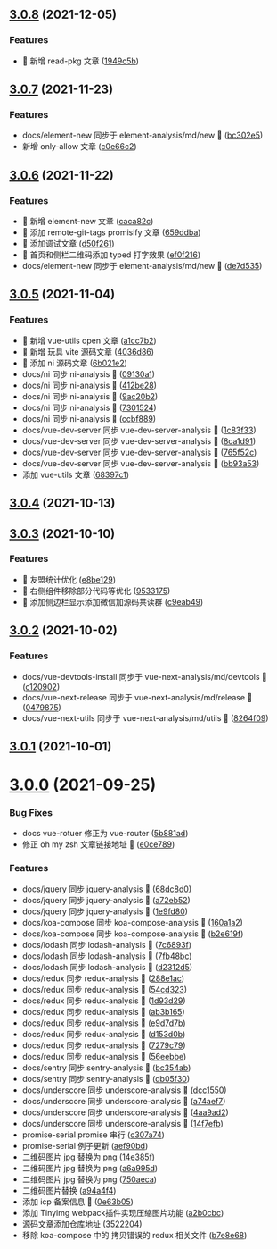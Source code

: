 ## [3.0.8](https://github.com/lxchuan12/blog/compare/3.0.7...3.0.8) (2021-12-05)


### Features

* 🎸 新增 read-pkg 文章 ([1949c5b](https://github.com/lxchuan12/blog/commit/1949c5bfcdf5bd4d20bde6519ed8d799f4685cb2))



## [3.0.7](https://github.com/lxchuan12/blog/compare/3.0.6...3.0.7) (2021-11-23)


### Features

* docs/element-new 同步于 element-analysis/md/new :construction: ([bc302e5](https://github.com/lxchuan12/blog/commit/bc302e5be6a660de4c3cff7164624901bdc7488f))
* 新增 only-allow 文章 ([c0e66c2](https://github.com/lxchuan12/blog/commit/c0e66c2cde0345449293bb8b7619d566a30079e1))



## [3.0.6](https://github.com/lxchuan12/blog/compare/3.0.5...3.0.6) (2021-11-22)


### Features

* 🎸 新增 element-new 文章 ([caca82c](https://github.com/lxchuan12/blog/commit/caca82c53473f9a69d5e2ec88f8afe9261dcf640))
* 🎸 添加 remote-git-tags promisify 文章 ([659ddba](https://github.com/lxchuan12/blog/commit/659ddba9e5192edbde3bf895ab9fcc8206e9bf3b))
* 🎸 添加调试文章 ([d50f261](https://github.com/lxchuan12/blog/commit/d50f261d2982176c84146ac8d7af9b3638190ae0))
* 🎸 首页和侧栏二维码添加 typed 打字效果 ([ef0f216](https://github.com/lxchuan12/blog/commit/ef0f21605818a91340b1b6aeca41a0481be1f085))
* docs/element-new 同步于 element-analysis/md/new :construction: ([de7d535](https://github.com/lxchuan12/blog/commit/de7d535f70c3435c5e557de0bc1bef7d576947dd))



## [3.0.5](https://github.com/lxchuan12/blog/compare/3.0.4...3.0.5) (2021-11-04)


### Features

* 🎸 新增 vue-utils open 文章 ([a1cc7b2](https://github.com/lxchuan12/blog/commit/a1cc7b2e1f61ab7fbaa034a10fd3e48cbc409c11))
* 🎸 新增 玩具 vite 源码文章 ([4036d86](https://github.com/lxchuan12/blog/commit/4036d86fafbc7aa5d30b6cc519fc632c95237fcb))
* 🎸 添加 ni 源码文章 ([6b021e2](https://github.com/lxchuan12/blog/commit/6b021e2714cc0a9312669365c516b4edd5a60919))
* docs/ni 同步 ni-analysis :construction: ([09130a1](https://github.com/lxchuan12/blog/commit/09130a1cef23f3369f3792255cca7591e67070d1))
* docs/ni 同步 ni-analysis :construction: ([412be28](https://github.com/lxchuan12/blog/commit/412be28167df4707774f9148391012483a284614))
* docs/ni 同步 ni-analysis :construction: ([9ac20b2](https://github.com/lxchuan12/blog/commit/9ac20b2fe6994c8e954e081ebd39d275d81db690))
* docs/ni 同步 ni-analysis :construction: ([7301524](https://github.com/lxchuan12/blog/commit/7301524d0ae03e5a7556775e1ca14c4b942ae6af))
* docs/ni 同步 ni-analysis :construction: ([ccbf889](https://github.com/lxchuan12/blog/commit/ccbf889749d227dc8c788dbcfe36610ced3ea4c5))
* docs/vue-dev-server 同步 vue-dev-server-analysis :construction: ([1c83f33](https://github.com/lxchuan12/blog/commit/1c83f33bb01a15648b07ff216b1ed22db441b74a))
* docs/vue-dev-server 同步 vue-dev-server-analysis :construction: ([8ca1d91](https://github.com/lxchuan12/blog/commit/8ca1d9112af0829a4dd2fba1fcb84035a443a14d))
* docs/vue-dev-server 同步 vue-dev-server-analysis :construction: ([765f52c](https://github.com/lxchuan12/blog/commit/765f52c2eded0c6edb68adcdbdd45e21506d5436))
* docs/vue-dev-server 同步 vue-dev-server-analysis :construction: ([bb93a53](https://github.com/lxchuan12/blog/commit/bb93a5321bb680b2b2c6ca9af2a46b5af75fe13c))
* 添加 vue-utils 文章 ([68397c1](https://github.com/lxchuan12/blog/commit/68397c16fc2199c53220dfe0f2462104298f9f44))



## [3.0.4](https://github.com/lxchuan12/blog/compare/3.0.3...3.0.4) (2021-10-13)



## [3.0.3](https://github.com/lxchuan12/blog/compare/3.0.2...3.0.3) (2021-10-10)


### Features

* 🎸 友盟统计优化 ([e8be129](https://github.com/lxchuan12/blog/commit/e8be12936831700ba94e1c77b6231570db45790f))
* 🎸 右侧组件移除部分代码等优化 ([9533175](https://github.com/lxchuan12/blog/commit/95331758f245a2340b44020c257e3eeb87ff0b6b))
* 🎸 添加侧边栏显示添加微信加源码共读群 ([c9eab49](https://github.com/lxchuan12/blog/commit/c9eab495f1448aabde6dd34bdf801c65efecd232))



## [3.0.2](https://github.com/lxchuan12/blog/compare/3.0.1...3.0.2) (2021-10-02)


### Features

* docs/vue-devtools-install 同步于 vue-next-analysis/md/devtools :construction: ([c120902](https://github.com/lxchuan12/blog/commit/c120902eee8a51b4f423b27fe1e761e8a0bc501b))
* docs/vue-next-release 同步于 vue-next-analysis/md/release :construction: ([0479875](https://github.com/lxchuan12/blog/commit/0479875b45baffe42ac9d3a57f702a434ee5d444))
* docs/vue-next-utils 同步于 vue-next-analysis/md/utils :construction: ([8264f09](https://github.com/lxchuan12/blog/commit/8264f09cebada601a80d088f2022bd48efd438a0))



## [3.0.1](https://github.com/lxchuan12/blog/compare/3.0.0...3.0.1) (2021-10-01)



# [3.0.0](https://github.com/lxchuan12/blog/compare/e0ce78951fe0815398c5bd5a40453d87b79eea55...3.0.0) (2021-09-25)


### Bug Fixes

* docs vue-rotuer 修正为 vue-router ([5b881ad](https://github.com/lxchuan12/blog/commit/5b881ad53bd5c2b0b2f8c9035e1d7c91c776fe59))
* 修正 oh my zsh 文章链接地址 :bug: ([e0ce789](https://github.com/lxchuan12/blog/commit/e0ce78951fe0815398c5bd5a40453d87b79eea55))


### Features

* docs/jquery 同步 jquery-analysis :construction: ([68dc8d0](https://github.com/lxchuan12/blog/commit/68dc8d0dee65e50469f781de34c93ef69023bb94))
* docs/jquery 同步 jquery-analysis :construction: ([a72eb52](https://github.com/lxchuan12/blog/commit/a72eb529eaf4ee816a7d96b4326ae9172c2910aa))
* docs/jquery 同步 jquery-analysis :construction: ([1e9fd80](https://github.com/lxchuan12/blog/commit/1e9fd801dd2fd8b2e10bc8738d146dc81b4834ac))
* docs/koa-compose 同步 koa-compose-analysis :construction: ([160a1a2](https://github.com/lxchuan12/blog/commit/160a1a2bbbbe682b8fb5cc635370bfcb6ec77cb9))
* docs/koa-compose 同步 koa-compose-analysis :construction: ([b2e619f](https://github.com/lxchuan12/blog/commit/b2e619f335e2f26d5310cbdced6fa0a88c875577))
* docs/lodash 同步 lodash-analysis :construction: ([7c6893f](https://github.com/lxchuan12/blog/commit/7c6893f14b2d757dd2221f07c0bd6cb200b5630c))
* docs/lodash 同步 lodash-analysis :construction: ([7fb48bc](https://github.com/lxchuan12/blog/commit/7fb48bca10b3f5dcd51c6f56f34b5a00d69c56ff))
* docs/lodash 同步 lodash-analysis :construction: ([d2312d5](https://github.com/lxchuan12/blog/commit/d2312d576c235869bd55872eacdb62a0ef3e54af))
* docs/redux 同步 redux-analysis :construction: ([288e1ac](https://github.com/lxchuan12/blog/commit/288e1acb233ffca291c75e9529f129c58f048661))
* docs/redux 同步 redux-analysis :construction: ([54cd323](https://github.com/lxchuan12/blog/commit/54cd3232d983ad927f175aa355d40bedd387225f))
* docs/redux 同步 redux-analysis :construction: ([1d93d29](https://github.com/lxchuan12/blog/commit/1d93d29ddddfa0bfa567597009a7f6379d314453))
* docs/redux 同步 redux-analysis :construction: ([ab3b165](https://github.com/lxchuan12/blog/commit/ab3b1659c9cb31b8995709fe47f7183e96a36215))
* docs/redux 同步 redux-analysis :construction: ([e9d7d7b](https://github.com/lxchuan12/blog/commit/e9d7d7bfde129a3064bfc95c599f46f020e8f865))
* docs/redux 同步 redux-analysis :construction: ([d153d0b](https://github.com/lxchuan12/blog/commit/d153d0b94041c544e8089b7cb7f628498658d672))
* docs/redux 同步 redux-analysis :construction: ([7279c79](https://github.com/lxchuan12/blog/commit/7279c7962e95a2d7e11aa86857b7e0062ab98910))
* docs/redux 同步 redux-analysis :construction: ([56eebbe](https://github.com/lxchuan12/blog/commit/56eebbed3e17cde16be3eb2e267136071c248eb6))
* docs/sentry 同步 sentry-analysis :construction: ([bc354ab](https://github.com/lxchuan12/blog/commit/bc354ab68292be951e3bb96a3bb5063303035035))
* docs/sentry 同步 sentry-analysis :construction: ([db05f30](https://github.com/lxchuan12/blog/commit/db05f30a6acfb6c6991be51648c5dbea5a865c91))
* docs/underscore 同步 underscore-analysis :construction: ([dcc1550](https://github.com/lxchuan12/blog/commit/dcc155043c00137949298d1a5ca08fbd287be28a))
* docs/underscore 同步 underscore-analysis :construction: ([a74aef7](https://github.com/lxchuan12/blog/commit/a74aef79b58d92085d34b7f51444856f5c809f06))
* docs/underscore 同步 underscore-analysis :construction: ([4aa9ad2](https://github.com/lxchuan12/blog/commit/4aa9ad206adf62ae4f7f8ec5928caef31533cc3d))
* docs/underscore 同步 underscore-analysis :construction: ([14f7efb](https://github.com/lxchuan12/blog/commit/14f7efbc945ab6a8382cf54d3bc1acf5c5e7f375))
* promise-serial promise 串行 ([c307a74](https://github.com/lxchuan12/blog/commit/c307a740fb14496781fa2dbdb55669da81851722))
* promise-serial 例子更新 ([aef90bd](https://github.com/lxchuan12/blog/commit/aef90bda204458e9ef96956fba6ef89045c4ccbf))
* 二维码图片 jpg 替换为 png ([14e385f](https://github.com/lxchuan12/blog/commit/14e385f98e71d2eba4aaf55fbe2c672ff996c03a))
* 二维码图片 jpg 替换为 png ([a6a995d](https://github.com/lxchuan12/blog/commit/a6a995d64697e501a69f774741ca8ef029153fbd))
* 二维码图片 jpg 替换为 png ([750aeca](https://github.com/lxchuan12/blog/commit/750aecab23643d84db338a97298e66a8d4bf419b))
* 二维码图片替换 ([a94a4f4](https://github.com/lxchuan12/blog/commit/a94a4f402db5b8bded2f72c109965d3ed0ab8838))
* 添加 icp 备案信息 :tada: ([0e63b05](https://github.com/lxchuan12/blog/commit/0e63b05d53e59681194480e056359d1cabb56290))
* 添加 Tinyimg webpack插件实现压缩图片功能 ([a2b0cbc](https://github.com/lxchuan12/blog/commit/a2b0cbcf631bff1368e60f0c9a21ef6f28d352ce))
* 源码文章添加仓库地址 ([3522204](https://github.com/lxchuan12/blog/commit/3522204b5872bb0cc9a89d7be6637d3635489187))
* 移除 koa-compose 中的 拷贝错误的 redux 相关文件 ([b7e8e68](https://github.com/lxchuan12/blog/commit/b7e8e683111eabff1a8fa95807bc1a804a2aded4))



